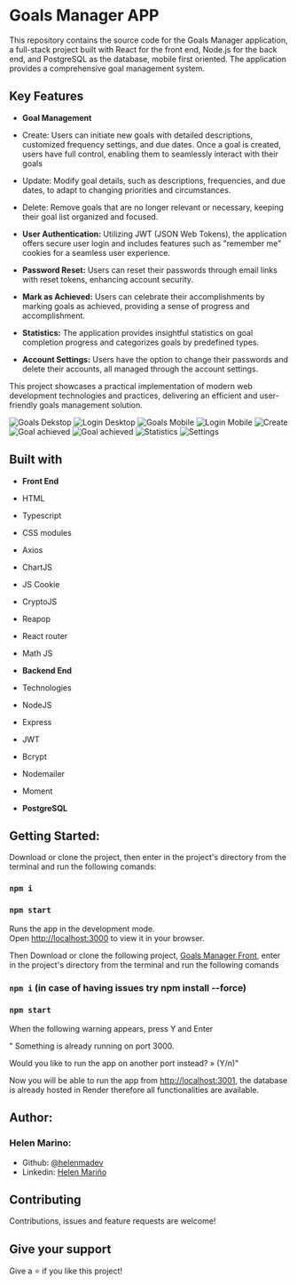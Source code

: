 # Goals Manager APP 

This repository contains the source code for the Goals Manager application, a full-stack project built with React for the front end, Node.js for the back end, and PostgreSQL as the database, mobile first oriented. The application provides a comprehensive goal management system.

## Key Features

* **Goal Management**

* Create: Users can initiate new goals with detailed descriptions, customized frequency settings, and due dates. Once a goal is created, users have full control, enabling them to seamlessly interact with their goals
* Update: Modify goal details, such as descriptions, frequencies, and due dates, to adapt to changing priorities and circumstances.
* Delete: Remove goals that are no longer relevant or necessary, keeping their goal list organized and focused.
  
* **User Authentication:**
Utilizing JWT (JSON Web Tokens), the application offers secure user login and includes features such as "remember me" cookies for a seamless user experience.

* **Password Reset:**
Users can reset their passwords through email links with reset tokens, enhancing account security.

* **Mark as Achieved:**
Users can celebrate their accomplishments by marking goals as achieved, providing a sense of progress and accomplishment.

* **Statistics:**
The application provides insightful statistics on goal completion progress and categorizes goals by predefined types.

* **Account Settings:**
Users have the option to change their passwords and delete their accounts, all managed through the account settings.

This project showcases a practical implementation of modern web development technologies and practices, delivering an efficient and user-friendly goals management solution.

![Goals Dekstop](https://github.com/helenmdev/Goals-Manager/blob/main/src/Images/Demo/golasd.jpg)
![Login Desktop](https://github.com/helenmdev/Goals-Manager/blob/main/src/Images/Demo/logind.png)
![Goals Mobile](https://github.com/helenmdev/Goals-Manager/blob/main/src/Images/Demo/loginm.png)
![Login Mobile](https://github.com/helenmdev/Goals-Manager/blob/main/src/Images/Demo/loginm.png)
![Create](https://github.com/helenmdev/Goals-Manager/blob/main/src/Images/Demo/creategoal.png)
![Goal achieved](https://github.com/helenmdev/Goals-Manager/blob/main/src/Images/Demo/goalachieved.png)
![Goal achieved](https://github.com/helenmdev/Goals-Manager/blob/main/src/Images/Demo/goalswithachieved.png)
![Statistics](https://github.com/helenmdev/Goals-Manager/blob/main/src/Images/Demo/statistics.png)
![Settings](https://github.com/helenmdev/Goals-Manager/blob/main/src/Images/Demo/accountsettings.png)

## Built with

* **Front End**
* HTML
* Typescript
* CSS modules
* Axios
* ChartJS
* JS Cookie
* CryptoJS
* Reapop
* React router
* Math JS


* **Backend End**
* Technologies
* NodeJS
* Express
* JWT
* Bcrypt
* Nodemailer
* Moment
* **PostgreSQL**

## Getting Started:

Download or clone the project, then enter in the project's directory from the terminal and run the following comands:

### `npm i`
### `npm start`

Runs the app in the development mode.\
Open [http://localhost:3000](http://localhost:3000) to view it in your browser.

Then Download or clone the following project, [Goals Manager Front](https://github.com/helenmdev/Goals-Manager), enter in the project's directory from the terminal and run the following comands

### `npm i` (in case of having issues try npm install --force)
### `npm start`

When the following warning appears, press Y and Enter

" Something is already running on port 3000.

Would you like to run the app on another port instead? » (Y/n)"

Now you will be able to run the app from [http://localhost:3001](http://localhost:3001), the database is already hosted in Render therefore all functionalities are available.


## Author:
### Helen Marino:
* Github: [@helenmadev](https://github.com/helenmdev)
* Linkedin: [Helen Mariño](https://www.linkedin.com/in/helenmadev)

## Contributing

Contributions, issues and feature requests are welcome!

## Give your support

Give a ⭐️ if you like this project!
